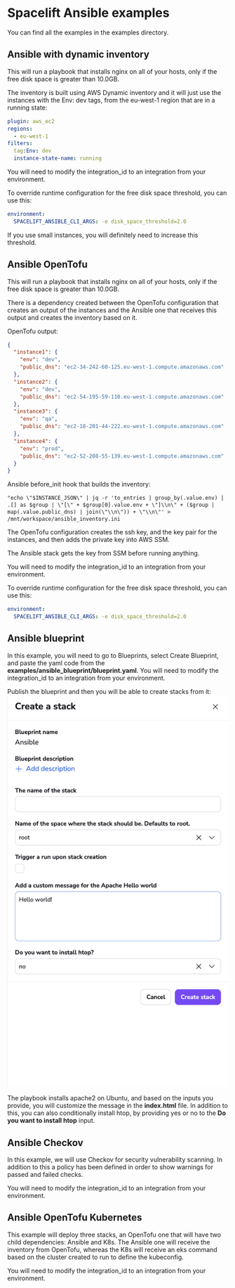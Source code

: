 # Spacelift Ansible examples

You can find all the examples in the examples directory.

## Ansible with dynamic inventory

This will run a playbook that installs nginx on all of your hosts, only if the free disk space is greater than 10.0GB.

The inventory is built using AWS Dynamic inventory and it will just use the instances with the Env: dev tags, from the eu-west-1 region that are in a running state:

```yaml
plugin: aws_ec2
regions:
  - eu-west-1
filters:
  tag:Env: dev
  instance-state-name: running
```

You will need to modify the integration_id to an integration from your environment.

To override runtime configuration for the free disk space threshold, you can use this:

```yaml
environment:
  SPACELIFT_ANSIBLE_CLI_ARGS: -e disk_space_threshold=2.0
```

If you use small instances, you will definitely need to increase this threshold.

## Ansible OpenTofu

This will run a playbook that installs nginx on all of your hosts, only if the free disk space is greater than 10.0GB.

There is a dependency created between the OpenTofu configuration that creates an output of the instances and the Ansible one that receives this output and creates the inventory based on it.

OpenTofu output:

```json
{
  "instance1": {
    "env": "dev",
    "public_dns": "ec2-34-242-60-125.eu-west-1.compute.amazonaws.com"
  },
  "instance2": {
    "env": "dev",
    "public_dns": "ec2-54-195-59-110.eu-west-1.compute.amazonaws.com"
  },
  "instance3": {
    "env": "qa",
    "public_dns": "ec2-18-201-44-222.eu-west-1.compute.amazonaws.com"
  },
  "instance4": {
    "env": "prod",
    "public_dns": "ec2-52-208-55-139.eu-west-1.compute.amazonaws.com"
  }
}
```

Ansible before_init hook that builds the inventory:

```
"echo \"$INSTANCE_JSON\" | jq -r 'to_entries | group_by(.value.env) | .[] as $group | \"[\" + $group[0].value.env + \"]\\n\" + ($group | map(.value.public_dns) | join(\"\\n\")) + \"\\n\"' > /mnt/workspace/ansible_inventory.ini
```

The OpenTofu configuration creates the ssh key, and the key pair for the instances, and then adds the private key into AWS SSM.

The Ansible stack gets the key from SSM before running anything.

You will need to modify the integration_id to an integration from your environment.

To override runtime configuration for the free disk space threshold, you can use this:

```yaml
environment:
  SPACELIFT_ANSIBLE_CLI_ARGS: -e disk_space_threshold=2.0
```

## Ansible blueprint

In this example, you will need to go to Blueprints, select Create Blueprint, and paste the yaml code from the **examples/ansible_blueprint/blueprint.yaml**. You will need to modify the integration_id to an integration from your environment.

Publish the blueprint and then you will be able to create stacks from it:
![](./images/blueprint.png)

The playbook installs apache2 on Ubuntu, and based on the inputs you provide, you will customize the message in the **index.html** file. In addition to this, you can also conditionally install htop, by providing yes or no to the **Do you want to install htop** input.

## Ansible Checkov

In this example, we will use Checkov for security vulnerability scanning. In addition to this a policy has been defined in order to show warnings for passed and failed checks.

You will need to modify the integration_id to an integration from your environment.

## Ansible OpenTofu Kubernetes

This example will deploy three stacks, an OpenTofu one that will have two child dependencies: Ansible and K8s.
The Ansible one will receive the inventory from OpenTofu, whereas the K8s will receive an eks command based on the cluster created to run to define the kubeconfig.

You will need to modify the integration_id to an integration from your environment.
